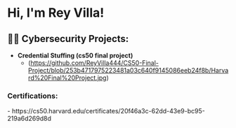 <h1>Hi, I'm Rey Villa! 

<h2>👨‍💻 Cybersecurity Projects:</h2>

- <b>Credential Stuffing (cs50 final project)</b>
  - (https://github.com/ReyVilla444/CS50-Final-Project/blob/253b4717975223481a03c640f9145086eeb24f8b/Harvard%20Final%20Project.jpg)

<h3>Certifications:</h3>
- https://cs50.harvard.edu/certificates/20f46a3c-62dd-43e9-bc95-219a6d269d8d

[youtube]: https://youtube.com/@reyvilla87?si=yLRYhBuNXrRQ6qdJ
[linkedin]: www.linkedin.com/in/rey-villa-90b02128a

